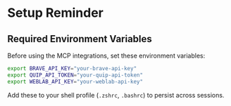 # Setup Reminder

## Required Environment Variables

Before using the MCP integrations, set these environment variables:

```bash
export BRAVE_API_KEY="your-brave-api-key"
export QUIP_API_TOKEN="your-quip-api-token"
export WEBLAB_API_KEY="your-weblab-api-key"
```

Add these to your shell profile (`.zshrc`, `.bashrc`) to persist across sessions.
